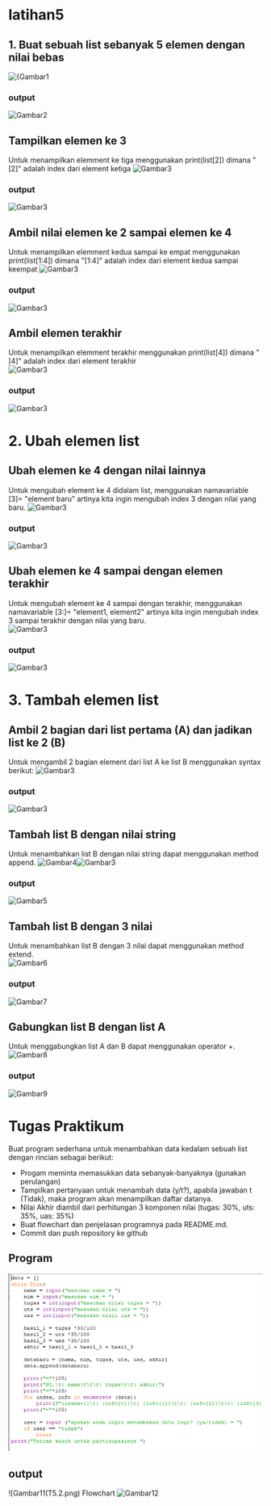 # latihan5

## 1. Buat sebuah list sebanyak 5 elemen dengan nilai bebas 
![{Gambar1](.png)
### output 
![Gambar2](.png)
## Tampilkan elemen ke 3 
Untuk menampilkan elemment ke tiga menggunakan print(list[2]) dimana "[2]" adalah index dari element ketiga 
![Gambar3](.png)
### output
![Gambar3](.png)
## Ambil nilai elemen ke 2 sampai elemen ke 4 
Untuk menampilkan elemment kedua sampai ke empat menggunakan print(list[1:4]) dimana "[1:4]" adalah index dari element kedua sampai keempat
![Gambar3](.png)
### output 
![Gambar3](.png)
## Ambil elemen terakhir 
Untuk menampilkan elemment terakhir menggunakan print(list[4]) dimana "[4]" adalah index dari element terakhir  
![Gambar3](.png)
### output
![Gambar3](.png)
# 2. Ubah elemen list 
## Ubah elemen ke 4 dengan nilai lainnya 
Untuk mengubah element ke 4 didalam list, menggunakan namavariable [3]= "element baru" artinya kita ingin mengubah index 3 dengan nilai yang baru. 
![Gambar3](.png)
### output 
![Gambar3](.png)
## Ubah elemen ke 4 sampai dengan elemen terakhir 
Untuk mengubah element ke 4 sampai dengan terakhir, menggunakan namavariable [3:]= "element1, element2" artinya kita ingin mengubah index 3 sampai terakhir dengan nilai yang baru.  
![Gambar3](.png)
### output 
![Gambar3](.png)
# 3. Tambah elemen list 
## Ambil 2 bagian dari list pertama (A) dan jadikan list ke 2 (B) 
Untuk mengambil 2 bagian element dari list A ke list B menggunakan syntax berikut: 
![Gambar3](.png)
### output  
![Gambar3](.png)
## Tambah list B dengan nilai string 
Untuk menambahkan list B dengan nilai string dapat menggunakan method append. 
![Gambar4](.png)![Gambar3](.png)
### output 
![Gambar5](.png)
## Tambah list B dengan 3 nilai 
Untuk menambahkan list B dengan 3 nilai dapat menggunakan method extend.  
![Gambar6](.png)
### output 
![Gambar7](.png)
## Gabungkan list B dengan list A 
Untuk menggabungkan list A dan B dapat menggunakan operator +.  
![Gambar8](.png)
### output
![Gambar9](.png)
# Tugas Praktikum 
Buat program sederhana untuk menambahkan data kedalam sebuah list dengan rincian sebagai berikut: 
- Progam meminta memasukkan data sebanyak-banyaknya (gunakan perulangan) 
- Tampilkan pertanyaan untuk menambah data (y/t?), apabila jawaban t (Tidak), maka program akan menampilkan daftar datanya. 
- Nilai Akhir diambil dari perhitungan 3 komponen nilai (tugas: 30%, uts: 35%, uas: 35%) 
- Buat flowchart dan penjelasan programnya pada README.md. 
- Commit dan push repository ke github 
## Program
![Gambar10](T5.1.png)
## output
![Gambar11(T5.2.png)
Flowchart 
![Gambar12](.png)
